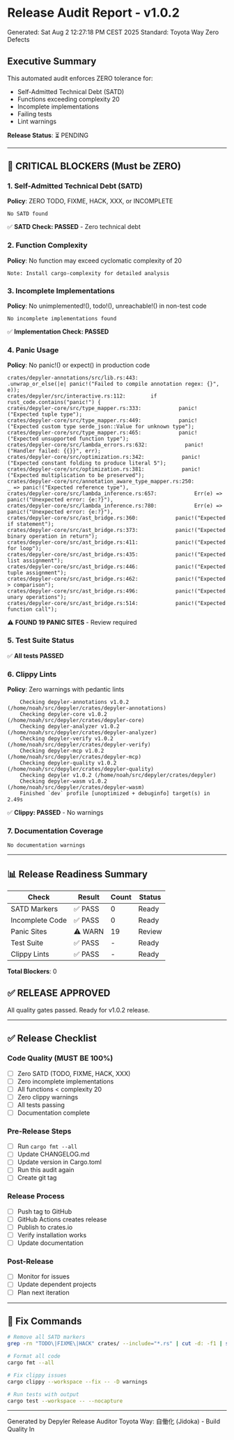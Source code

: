 # Release Audit Report - v1.0.2

Generated: Sat Aug  2 12:27:18 PM CEST 2025
Standard: Toyota Way Zero Defects

## Executive Summary

This automated audit enforces ZERO tolerance for:
- Self-Admitted Technical Debt (SATD)
- Functions exceeding complexity 20
- Incomplete implementations
- Failing tests
- Lint warnings

**Release Status**: ⏳ PENDING

---

## 🔴 CRITICAL BLOCKERS (Must be ZERO)

### 1. Self-Admitted Technical Debt (SATD)
**Policy**: ZERO TODO, FIXME, HACK, XXX, or INCOMPLETE

```
No SATD found
```
✅ **SATD Check: PASSED** - Zero technical debt

### 2. Function Complexity
**Policy**: No function may exceed cyclomatic complexity of 20

```
Note: Install cargo-complexity for detailed analysis
```

### 3. Incomplete Implementations
**Policy**: No unimplemented!(), todo!(), unreachable!() in non-test code

```
No incomplete implementations found
```
✅ **Implementation Check: PASSED**

### 4. Panic Usage
**Policy**: No panic!() or expect() in production code

```
crates/depyler-annotations/src/lib.rs:443:                .unwrap_or_else(|e| panic!("Failed to compile annotation regex: {}", e));
crates/depyler/src/interactive.rs:112:        if rust_code.contains("panic!") {
crates/depyler-core/src/type_mapper.rs:333:            panic!("Expected tuple type");
crates/depyler-core/src/type_mapper.rs:449:            panic!("Expected custom type serde_json::Value for unknown type");
crates/depyler-core/src/type_mapper.rs:465:            panic!("Expected unsupported function type");
crates/depyler-core/src/lambda_errors.rs:632:            panic!("Handler failed: {{}}", err);
crates/depyler-core/src/optimization.rs:342:            panic!("Expected constant folding to produce literal 5");
crates/depyler-core/src/optimization.rs:381:            panic!("Expected multiplication to be preserved");
crates/depyler-core/src/annotation_aware_type_mapper.rs:250:            _ => panic!("Expected reference type"),
crates/depyler-core/src/lambda_inference.rs:657:            Err(e) => panic!("Unexpected error: {e:?}"),
crates/depyler-core/src/lambda_inference.rs:780:            Err(e) => panic!("Unexpected error: {e:?}"),
crates/depyler-core/src/ast_bridge.rs:360:            panic!("Expected if statement");
crates/depyler-core/src/ast_bridge.rs:373:            panic!("Expected binary operation in return");
crates/depyler-core/src/ast_bridge.rs:411:            panic!("Expected for loop");
crates/depyler-core/src/ast_bridge.rs:435:            panic!("Expected list assignment");
crates/depyler-core/src/ast_bridge.rs:446:            panic!("Expected tuple assignment");
crates/depyler-core/src/ast_bridge.rs:462:            panic!("Expected > comparison");
crates/depyler-core/src/ast_bridge.rs:496:            panic!("Expected unary operations");
crates/depyler-core/src/ast_bridge.rs:514:            panic!("Expected function call");
```
⚠️  **FOUND 19 PANIC SITES** - Review required

### 5. Test Suite Status

✅ **All tests PASSED**

### 6. Clippy Lints
**Policy**: Zero warnings with pedantic lints

```
    Checking depyler-annotations v1.0.2 (/home/noah/src/depyler/crates/depyler-annotations)
    Checking depyler-core v1.0.2 (/home/noah/src/depyler/crates/depyler-core)
    Checking depyler-analyzer v1.0.2 (/home/noah/src/depyler/crates/depyler-analyzer)
    Checking depyler-verify v1.0.2 (/home/noah/src/depyler/crates/depyler-verify)
    Checking depyler-mcp v1.0.2 (/home/noah/src/depyler/crates/depyler-mcp)
    Checking depyler-quality v1.0.2 (/home/noah/src/depyler/crates/depyler-quality)
    Checking depyler v1.0.2 (/home/noah/src/depyler/crates/depyler)
    Checking depyler-wasm v1.0.2 (/home/noah/src/depyler/crates/depyler-wasm)
    Finished `dev` profile [unoptimized + debuginfo] target(s) in 2.49s
```
✅ **Clippy: PASSED** - No warnings

### 7. Documentation Coverage

```
No documentation warnings
```

---

## 📊 Release Readiness Summary

| Check | Result | Count | Status |
|-------|--------|-------|--------|
| SATD Markers | ✅ PASS | 0 | Ready |
| Incomplete Code | ✅ PASS | 0 | Ready |
| Panic Sites | ⚠️ WARN | 19 | Review |
| Test Suite | ✅ PASS | - | Ready |
| Clippy Lints | ✅ PASS | - | Ready |

**Total Blockers**: 0


## ✅ RELEASE APPROVED

All quality gates passed. Ready for v1.0.2 release.

---

## ✅ Release Checklist

### Code Quality (MUST BE 100%)
- [ ] Zero SATD (TODO, FIXME, HACK, XXX)
- [ ] Zero incomplete implementations
- [ ] All functions < complexity 20
- [ ] Zero clippy warnings
- [ ] All tests passing
- [ ] Documentation complete

### Pre-Release Steps
- [ ] Run `cargo fmt --all`
- [ ] Update CHANGELOG.md
- [ ] Update version in Cargo.toml
- [ ] Run this audit again
- [ ] Create git tag

### Release Process
- [ ] Push tag to GitHub
- [ ] GitHub Actions creates release
- [ ] Publish to crates.io
- [ ] Verify installation works
- [ ] Update documentation

### Post-Release
- [ ] Monitor for issues
- [ ] Update dependent projects
- [ ] Plan next iteration

---

## 🤖 Fix Commands

```bash
# Remove all SATD markers
grep -rn "TODO\|FIXME\|HACK" crates/ --include="*.rs" | cut -d: -f1 | sort -u | xargs -I {} sed -i '/TODO\|FIXME\|HACK/d' {}

# Format all code
cargo fmt --all

# Fix clippy issues
cargo clippy --workspace --fix -- -D warnings

# Run tests with output
cargo test --workspace -- --nocapture
```

---

Generated by Depyler Release Auditor
Toyota Way: 自働化 (Jidoka) - Build Quality In
